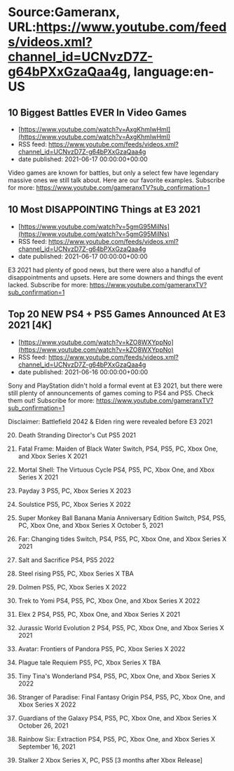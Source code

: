 # Source:Gameranx, URL:https://www.youtube.com/feeds/videos.xml?channel_id=UCNvzD7Z-g64bPXxGzaQaa4g, language:en-US

## 10 Biggest Battles EVER In Video Games
 - [https://www.youtube.com/watch?v=AxgKhmIwHmI](https://www.youtube.com/watch?v=AxgKhmIwHmI)
 - RSS feed: https://www.youtube.com/feeds/videos.xml?channel_id=UCNvzD7Z-g64bPXxGzaQaa4g
 - date published: 2021-06-17 00:00:00+00:00

Video games are known for battles, but only a select few have legendary massive ones we still talk about. Here are our favorite examples.
Subscribe for more: https://www.youtube.com/gameranxTV?sub_confirmation=1

## 10 Most DISAPPOINTING Things at E3 2021
 - [https://www.youtube.com/watch?v=5gmG95MiINs](https://www.youtube.com/watch?v=5gmG95MiINs)
 - RSS feed: https://www.youtube.com/feeds/videos.xml?channel_id=UCNvzD7Z-g64bPXxGzaQaa4g
 - date published: 2021-06-17 00:00:00+00:00

E3 2021 had plenty of good news, but there were also a handful of disappointments and upsets. Here are some downers and things the event lacked.
Subscribe for more: https://www.youtube.com/gameranxTV?sub_confirmation=1

## Top 20 NEW PS4 + PS5 Games Announced At E3 2021 [4K]
 - [https://www.youtube.com/watch?v=kZO8WXYppNo](https://www.youtube.com/watch?v=kZO8WXYppNo)
 - RSS feed: https://www.youtube.com/feeds/videos.xml?channel_id=UCNvzD7Z-g64bPXxGzaQaa4g
 - date published: 2021-06-16 00:00:00+00:00

Sony and PlayStation didn't hold a formal event at E3 2021, but there were still plenty of announcements of games coming to PS4 and PS5. Check them out!
Subscribe for more: https://www.youtube.com/gameranxTV?sub_confirmation=1

Disclaimer: Battlefield 2042 & Elden ring were revealed before E3 2021

20. Death Stranding Director's Cut
PS5
2021

19. Fatal Frame: Maiden of Black Water
Switch, PS4, PS5, PC, Xbox One, and Xbox Series X
2021

18. Mortal Shell: The Virtuous Cycle
PS4, PS5, PC, Xbox One, and Xbox Series X
2021


17. Payday 3
PS5, PC, Xbox Series X
2023

16. Soulstice
PS5, PC, Xbox Series X
2022


15. Super Monkey Ball Banana Mania Anniversary Edition
Switch, PS4, PS5, PC, Xbox One, and Xbox Series X
October 5, 2021


14. Far: Changing tides
Switch, PS4, PS5, PC, Xbox One, and Xbox Series X
2021

13. Salt and Sacrifice
PS4, PS5
2022

12. Steel rising
PS5, PC, Xbox Series X
TBA

11. Dolmen
PS5, PC, Xbox Series X
2022

10. Trek to Yomi
PS4, PS5, PC, Xbox One, and Xbox Series X
2022

9. Elex 2
PS4, PS5, PC, Xbox One, and Xbox Series X
2021


8. Jurassic World Evolution 2
PS4, PS5, PC, Xbox One, and Xbox Series X
2021

7. Avatar: Frontiers of Pandora
PS5, PC, Xbox Series X
2022

6. Plague tale Requiem
PS5, PC, Xbox Series X
TBA

5. Tiny Tina's Wonderland
PS4, PS5, PC, Xbox One, and Xbox Series X
2022

4. Stranger of Paradise: Final Fantasy Origin
PS4, PS5, PC, Xbox One, and Xbox Series X
2022


3. Guardians of the Galaxy
PS4, PS5, PC, Xbox One, and Xbox Series X
October 26, 2021

2. Rainbow Six: Extraction
PS4, PS5, PC, Xbox One, and Xbox Series X
September 16, 2021

1. Stalker 2
Xbox Series X, PC, PS5 [3 months after Xbox Release]

